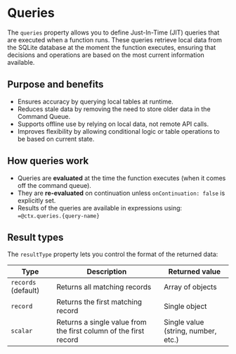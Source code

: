 # Queries

The `queries` property allows you to define Just-In-Time (JIT) queries that are executed when a function runs. These queries retrieve local data from the SQLite database at the moment the function executes, ensuring that decisions and operations are based on the most current information available.

## Purpose and benefits

* Ensures accuracy by querying local tables at runtime.
* Reduces stale data by removing the need to store older data in the Command Queue.
* Supports offline use by relying on local data, not remote API calls.
* Improves flexibility by allowing conditional logic or table operations to be based on current state.

## How queries work

* Queries are **evaluated** at the time the function executes (when it comes off the command queue).
* They are **re-evaluated** on continuation unless `onContinuation: false` is explicitly set.
* Results of the queries are available in expressions using:\
  `=@ctx.queries.{query-name}`

## Result types

The `resultType` property lets you control the format of the returned data:

| Type                | Description                                                      | Returned value                      |
| ------------------- | ---------------------------------------------------------------- | ----------------------------------- |
| `records` (default) | Returns all matching records                                     | Array of objects                    |
| `record`            | Returns the first matching record                                | Single object                       |
| `scalar`            | Returns a single value from the first column of the first record | Single value (string, number, etc.) |

